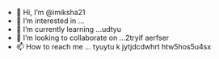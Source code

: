 - 👋 Hi, I’m @imiksha21
- 👀 I’m interested in ...
- 🌱 I’m currently learning ...udtyu
- 💞️ I’m looking to collaborate on ...2tryif aerfser 
- 📫 How to reach me ... tyuytu k
 jytjdcdwhrt  htw5hos5u4sx
<!---
imiksha21/imiksha21 is a ✨ special ✨ repository because its `README.md` (this file) appears on your GitHub profile.
You can click the Preview link to take a look at your changes.
--->

